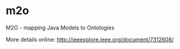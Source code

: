 # m2o
M2O - mapping Java Models to Ontologies

More details online: http://ieeexplore.ieee.org/document/7312608/

